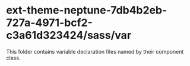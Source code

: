 # ext-theme-neptune-7db4b2eb-727a-4971-bcf2-c3a61d323424/sass/var

This folder contains variable declaration files named by their component class.
